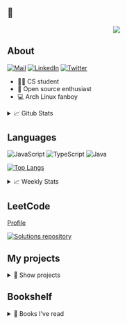 ## 👋

<p align="center">
  <img src="https://media1.tenor.com/images/3b1f9c571d90a456a3f415920a7a314d/tenor.gif?itemid=11699455" />
</p>

## About

[![Mail](https://img.shields.io/badge/contact@krzysztofolipra.com-c14438?style=flat&logo=Gmail&logoColor=white)](mailto:contact@krzysztofolipra.com)
[![LinkedIn](https://img.shields.io/badge/Krzysztof%20Olipra-0072b1?style=flat&logo=Linkedin&logoColor=white)](https://www.linkedin.com/in/krzysztof-olipra)
[![Twitter](https://img.shields.io/badge/@KrzysztofOlipra-00acee?style=flat&logo=Twitter&logoColor=white)](https://twitter.com/KrzysztofOlipra)

* 👨‍🎓 CS student 
* 📂 Open source enthusiast 
* 💻 Arch Linux fanboy 

<details>
<summary>📈 Gitub Stats</summary>
&nbsp;

[![Github stats](https://github-readme-stats.vercel.app/api?username=Nalhin&count_private=true,show_icons=true)](https://github.com/nalhin)

</details>

## Languages 

![JavaScript](https://img.shields.io/badge/JavaScript-black?style=flat&logo=JavaScript)
![TypeScript](https://img.shields.io/badge/TypeScript-black?style=flat&logo=TypeScript&logoColor=007acc)
![Java](https://img.shields.io/badge/Java-black?style=flat&logo=Java&logoColor=f89820)

[![Top Langs](https://github-readme-stats.vercel.app/api/top-langs/?username=Nalhin)](https://github.com/Nalhin)

<details>
<summary>📈 Weekly Stats</summary>

[![Stats](https://github-readme-stats.vercel.app/api/wakatime?username=Nalhin)](https://github.com/Nalhin)

</details>

## LeetCode
 
[Profile](https://leetcode.com/nalhin/)

[![Solutions repository](https://github-readme-stats.vercel.app/api/pin/?username=Nalhin&repo=LeetCode)](https://github.com/Nalhin/LeetCode)

## My projects

<details>
<summary>📜 Show projects</summary>

### Memes Generator

[![Memes Generator](https://github-readme-stats.vercel.app/api/pin/?username=Nalhin&repo=MemesGenerator)](https://github.com/Nalhin/MemesGenerator)

### Tutoring

[![Tutoring](https://github-readme-stats.vercel.app/api/pin/?username=Nalhin&repo=Tutoring)](https://github.com/Nalhin/Tutoring)

### Trending Near Me

[![Trending Near Me](https://github-readme-stats.vercel.app/api/pin/?username=Nalhin&repo=TrendingNearMe)](https://github.com/Nalhin/TrendingNearMe)

### Chess

[![Chess](https://github-readme-stats.vercel.app/api/pin/?username=Nalhin&repo=Chess)](https://github.com/Nalhin/Chess)

### Pokemon Teams

[![Pokemon Teams](https://github-readme-stats.vercel.app/api/pin/?username=Nalhin&repo=PokemonTeams)](https://github.com/Nalhin/PokemonTeams)

### Book Exchange

[![Book Exchange](https://github-readme-stats.vercel.app/api/pin/?username=Nalhin&repo=BookExchange)](https://github.com/Nalhin/BookExchange)

</details>

## Bookshelf

<details>
<summary>📜 Books I've read</summary>

* "Clean Code: A Handbook of Agile Software Craftsmanship" by Robert C. Martin
* "Refactoring Improving the Design of Existing Code" by Martin Fowler, with Kent Beck
* "Test-Driven Development: By Example" by Kent Beck
* "Effective Java" by Joshua Bloch
* "Effective TypeScript: 62 Specific Ways to Improve Your TypeScript" by Dan Vanderkam
* "Effective JavaScript: 68 Specific Ways to Harness the Power of JavaScript" by David Herman

</details>
